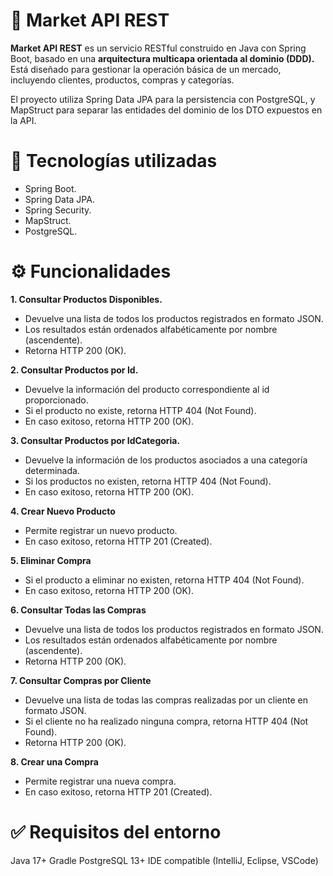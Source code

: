 # 🛒 Market API REST
**Market API REST** es un servicio RESTful construido en Java con Spring Boot, basado en una **arquitectura multicapa orientada al dominio (DDD).** Está diseñado para gestionar la operación básica de un mercado, incluyendo clientes, productos, compras y categorías.

El proyecto utiliza Spring Data JPA para la persistencia con PostgreSQL, y MapStruct para separar las entidades del dominio de los DTO expuestos en la API.

# 🚀 Tecnologías utilizadas
- Spring Boot.
- Spring Data JPA.
- Spring Security.
- MapStruct.
- PostgreSQL.

# ⚙️ Funcionalidades

**1. Consultar Productos Disponibles.** 

- Devuelve una lista de todos los productos registrados en formato JSON.
- Los resultados están ordenados alfabéticamente por nombre (ascendente).
- Retorna HTTP 200 (OK).

**2. Consultar Productos por Id.**

- Devuelve la información del producto correspondiente al id proporcionado.
- Si el producto no existe, retorna HTTP 404 (Not Found).
- En caso exitoso, retorna HTTP 200 (OK).

**3. Consultar Productos por IdCategoria.**

- Devuelve la información de los productos asociados a una categoría determinada.
- Si los productos no existen, retorna HTTP 404 (Not Found).
- En caso exitoso, retorna HTTP 200 (OK).

**4. Crear Nuevo Producto**

- Permite registrar un nuevo producto.
- En caso exitoso, retorna HTTP 201 (Created).

**5. Eliminar Compra**

- Si el producto a eliminar no existen, retorna HTTP 404 (Not Found).
- En caso exitoso, retorna HTTP 200 (OK).

**6. Consultar Todas las Compras** 

- Devuelve una lista de todos los productos registrados en formato JSON.
- Los resultados están ordenados alfabéticamente por nombre (ascendente).
- Retorna HTTP 200 (OK).

**7. Consultar Compras por Cliente** 

- Devuelve una lista de todas las compras realizadas por un cliente en formato JSON.
- Si el cliente no ha realizado ninguna compra, retorna HTTP 404 (Not Found).
- Retorna HTTP 200 (OK).

**8. Crear una Compra** 

- Permite registrar una nueva compra.
- En caso exitoso, retorna HTTP 201 (Created).

# ✅ Requisitos del entorno
Java 17+
Gradle
PostgreSQL 13+
IDE compatible (IntelliJ, Eclipse, VSCode)
